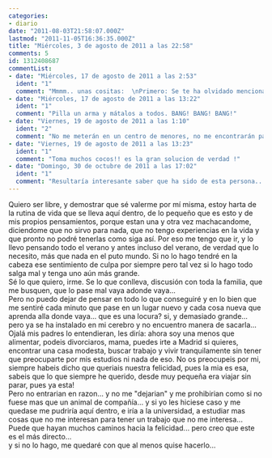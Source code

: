 ```yaml
---
categories:
- diario
date: "2011-08-03T21:58:07.000Z"
lastmod: "2011-11-05T16:36:35.000Z"
title: "Miércoles, 3 de agosto de 2011 a las 22:58"
comments: 5
id: 1312408687
commentList:
- date: "Miércoles, 17 de agosto de 2011 a las 2:53"
  ident: "1"
  comment: "Mmmm.. unas cositas:  \nPrimero: Se te ha olvidado mencionar que te podrían meter en un centro de menores,y lo pasarías fatal.  \nSegundo: Con esa poca autoestima,no llegarás a ninguna parte... (Literalmente) deberías valorarte más,no creo que no sirvas para nada :)"
- date: "Miércoles, 17 de agosto de 2011 a las 13:22"
  ident: "1"
  comment: "Pilla un arma y mátalos a todos. BANG! BANG! BANG!"
- date: "Viernes, 19 de agosto de 2011 a las 1:10"
  ident: "2"
  comment: "No me meterán en un centro de menores, no me encontrarán para hacerlo y si lo hicieran, nada de eso me importaría, porque cuando me vaya dejaré todo esto atrás y cuando vuelva nadie podrá decirme nada porque ya seré mayor de edad.  \nY gracias por tus consejos, pero necesito irme, siento que lo que me espera aquí no es nada y ya bastante he hecho aquí sin conseguir resultados..."
- date: "Viernes, 19 de agosto de 2011 a las 13:23"
  ident: "1"
  comment: "Toma muchos cocos!! es la gran solucion de verdad !"
- date: "Domingo, 30 de octubre de 2011 a las 17:02"
  ident: "1"
  comment: "Resultaría interesante saber que ha sido de esta persona...."
---
```


Quiero ser libre, y demostrar que sé valerme por mí misma, estoy harta de la rutina de vida que se lleva aquí dentro, de lo pequeño que es esto y de mis propios pensamientos, porque estan una y otra vez machacandome, diciendome que no sirvo para nada, que no tengo experiencias en la vida y que pronto no podré tenerlas como siga así. Por eso me tengo que ir, y lo llevo pensando todo el verano y antes incluso del verano, de verdad que lo necesito, más que nada en el puto mundo. Si no lo hago tendré en la cabeza ese sentimiento de culpa por siempre pero tal vez si lo hago todo salga mal y tenga uno aún más grande.   
Sé lo que quiero, irme. Se lo que conlleva, discusión con toda la familia, que me busquen, que lo pase mal vaya  adonde vaya...  
Pero no puedo dejar de pensar en todo lo que conseguiré y en lo bien que me sentiré cada minuto que pase en un lugar nuevo y cada cosa nueva que aprenda alla donde vaya... que es una locura? si, y demasiado grande... pero ya se ha instalado en mi cerebro y no encuentro manera de sacarla...   
Ojalá mis padres lo entendieran, les diría: ahora soy una menos que alimentar, podeis divorciaros, mama, puedes irte a Madrid si quieres, encontrar una casa modesta, buscar trabajo y vivir tranquilamente sin tener que preocuparte por mis estudios ni nada de eso. No os preocupeis por mi, siempre habeis dicho que queriais nuestra felicidad, pues la mia es esa, sabeis que lo que siempre he querido, desde muy pequeña era viajar sin parar, pues ya esta!  
Pero no entrarian en razon... y no me "dejarian" y me prohibirian como si no fuese mas que un animal de compañía... y si yo les hiciese caso y me quedase me pudriría aquí dentro, e iría a la universidad, a estudiar mas cosas que no me interesan para tener un trabajo que no me interesa...  
Puede que hayan muchos caminos hacia la felicidad... pero creo que este es el más directo...  
y si no lo hago, me quedaré con que al menos quise hacerlo...